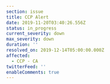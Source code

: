 ```yaml
---
section: issue
title: CCP Alert
date: 2019-11-20T03:40:26.556Z
status: in_progress
current_severity: down
max_severity: down
duration: ''
resolved_on: 2019-12-14T05:00:00.000Z
affected:
  - CCP - CA
twitterFeed: ''
enableComments: true
---
```


